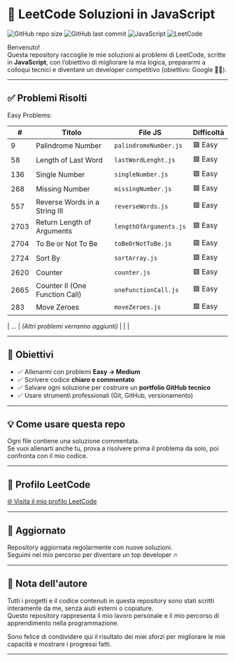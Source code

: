 # 🧠 LeetCode Soluzioni in JavaScript

![GitHub repo size](https://img.shields.io/github/repo-size/Marco08557/leetcode-js)
![GitHub last commit](https://img.shields.io/github/last-commit/Marco08557/leetcode-js)
![JavaScript](https://img.shields.io/badge/code-JavaScript-yellow)
![LeetCode](https://img.shields.io/badge/solved%20on-LeetCode-orange)

Benvenuto!  
Questa repository raccoglie le mie soluzioni ai problemi di LeetCode, scritte in **JavaScript**, con l’obiettivo di migliorare la mia logica, prepararmi a colloqui tecnici e diventare un developer competitivo (obiettivo: Google 💼🚀).

---

## ✅ Problemi Risolti

 Easy Problems:

| #     | Titolo                                     | File JS                   | Difficoltà |
|-------|--------------------------------------------|---------------------------|------------|
| 9     | Palindrome Number                          | `palindromeNumber.js`     | 🟩 Easy     |
| 58    | Length of Last Word                        | `lastWordLenght.js`       | 🟩 Easy     |
| 136   | Single Number                              | `singleNumber.js`         | 🟩 Easy     |
| 268   | Missing Number                             | `missingNumber.js`        | 🟩 Easy     |
| 557   | Reverse Words in a String III            | `reverseWords.js`          | 🟩 Easy     |
| 2703  | Return Length of Arguments                 | `lengthOfArguments.js`    | 🟩 Easy     |
| 2704  | To Be or Not To Be                         | `toBeOrNotToBe.js`        | 🟩 Easy     |
| 2724  | Sort By                                    | `sortArray.js`            | 🟩 Easy     |
| 2620  | Counter                                     | `counter.js`              | 🟩 Easy     |
| 2665  | Counter II (One Function Call)             | `oneFunctionCall.js`      | 🟩 Easy     |
| 283   | Move Zeroes                                | `moveZeroes.js`           | 🟩 Easy     |

| …   | *(Altri problemi verranno aggiunti)* |                               |                                  |

---


## 🧭 Obiettivi

- ✅ Allenarmi con problemi **Easy → Medium**
- ✅ Scrivere codice **chiaro e commentato**
- ✅ Salvare ogni soluzione per costruire un **portfolio GitHub tecnico**
- ✅ Usare strumenti professionali (Git, GitHub, versionamento)

---

## 💡 Come usare questa repo

Ogni file contiene una soluzione commentata.  
Se vuoi allenarti anche tu, prova a risolvere prima il problema da solo, poi confronta con il mio codice.

---

## 🔗 Profilo LeetCode

[🌐 Visita il mio profilo LeetCode](https://leetcode.com/Marco08557/)

---

## 📅 Aggiornato

Repository aggiornata regolarmente con nuove soluzioni.  
Seguimi nel mio percorso per diventare un top developer 🔥

---
## 📢 Nota dell'autore

Tutti i progetti e il codice contenuti in questa repository sono stati scritti interamente da me, senza aiuti esterni o copiature.  
Questo repository rappresenta il mio lavoro personale e il mio percorso di apprendimento nella programmazione.

Sono felice di condividere qui il risultato dei miei sforzi per migliorare le mie capacità e mostrare i progressi fatti.

---
